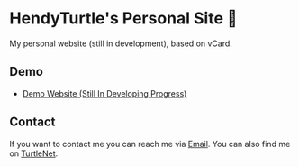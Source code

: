 # HendyTurtle's Personal Site 🐢

My personal website (still in development), based on vCard.

## Demo

* [Demo Website (Still In Developing Progress)](https://hendyturtle.site/)


## Contact

If you want to contact me you can reach me via [Email](mailto:hi@hendyturtle.site).
You can also find me on [TurtleNet](https://discuss.hendyturtle.site/u/turtle).